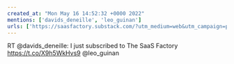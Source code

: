 ```yaml
---
created_at: "Mon May 16 14:52:32 +0000 2022"
mentions: ['davids_deneille', 'leo_guinan']
urls: ['https://saasfactory.substack.com/?utm_medium=web&utm_campaign=pss']
---
```


RT @davids_deneille: I just subscribed to The SaaS Factory https://t.co/X9h5WkHvs9 
@leo_guinan